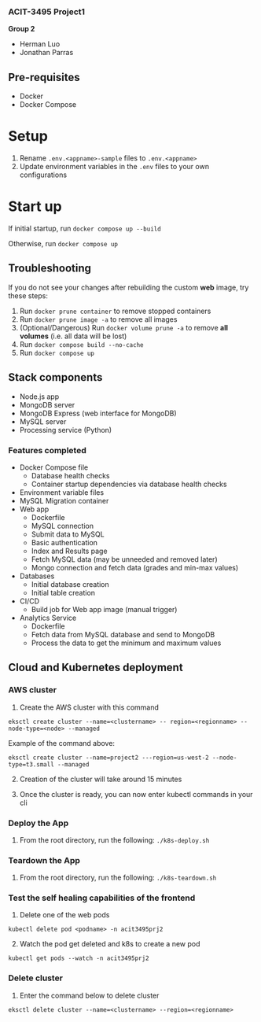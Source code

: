 ### ACIT-3495 Project1

**Group 2**
- Herman Luo
- Jonathan Parras

## Pre-requisites
- Docker
- Docker Compose

# Setup
1. Rename `.env.<appname>-sample` files to `.env.<appname>`
1. Update environment variables in the `.env` files to your own configurations

# Start up
If initial startup, run `docker compose up --build`

Otherwise, run `docker compose up`

## Troubleshooting
If you do not see your changes after rebuilding the custom **web** image, try these steps: 
1. Run `docker prune container` to remove stopped containers
1. Run `docker prune image -a` to remove all images
1. (Optional/Dangerous) Run `docker volume prune -a` to remove **all volumes** (i.e. all data will be lost)
1. Run `docker compose build --no-cache` 
1. Run `docker compose up`

## Stack components
- Node.js app
- MongoDB server
- MongoDB Express (web interface for MongoDB)
- MySQL server
- Processing service (Python)

### Features completed
- Docker Compose file
  - Database health checks
  - Container startup dependencies via database health checks
- Environment variable files
- MySQL Migration container
- Web app
  - Dockerfile
  - MySQL connection
  - Submit data to MySQL
  - Basic authentication
  - Index and Results page
  - Fetch MySQL data (may be unneeded and removed later)
  - Mongo connection and fetch data (grades and min-max values)
- Databases
  - Initial database creation
  - Initial table creation
- CI/CD
  - Build job for Web app image (manual trigger)
- Analytics Service
  - Dockerfile
  - Fetch data from MySQL database and send to MongoDB
  - Process the data to get the minimum and maximum values


## Cloud and Kubernetes deployment

### AWS cluster

1. Create the AWS cluster with this command

```eksctl create cluster --name=<clustername> -- region=<regionname> --node-type=<node> --managed```

Example of the command above:

```eksctl create cluster --name=project2 ---region=us-west-2 --node-type=t3.small --managed```

2. Creation of the cluster will take around 15 minutes

3. Once the cluster is ready, you can now enter kubectl commands in your cli

### Deploy the App
1. From the root directory, run the following:
```./k8s-deploy.sh```

### Teardown the App
1. From the root directory, run the following:
```./k8s-teardown.sh```

### Test the self healing capabilities of the frontend

1. Delete one of the web pods

```kubectl delete pod <podname> -n acit3495prj2```

2. Watch the pod get deleted and k8s to create a new pod

```kubectl get pods --watch -n acit3495prj2```

### Delete cluster
1. Enter the command below to delete cluster

```eksctl delete cluster --name=<clustername> --region=<regionname>```